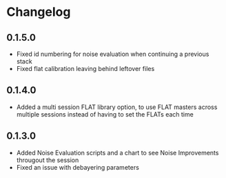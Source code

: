 ﻿# Changelog

## 0.1.5.0
- Fixed id numbering for noise evaluation when continuing a previous stack
- Fixed flat calibration leaving behind leftover files

## 0.1.4.0
- Added a multi session FLAT library option, to use FLAT masters across multiple sessions instead of having to set the FLATs each time

## 0.1.3.0
- Added Noise Evaluation scripts and a chart to see Noise Improvements througout the session
- Fixed an issue with debayering parameters